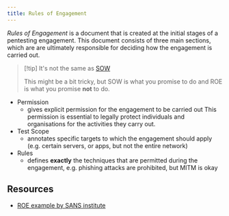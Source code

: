 ```yaml
---
title: Rules of Engagement
---
```


_Rules of Engagement_ is a document that is created at the initial stages of a pentesting engagement. This document consists of three main sections, which are are ultimately responsible for deciding how the engagement is carried out.

> [!tip] It's not the same as [SOW](knowledge/offsec/pentesting/SOW.md)
>
> This might be a bit tricky, but SOW is what you promise to do and ROE is what you promise **not** to do.

- Permission
  - gives explicit permission for the engagement to be carried out This permission is essential to legally protect individuals and organisations for the activities they carry out.
- Test Scope
  - annotates specific targets to which the engagement should apply (e.g. certain servers, or apps, but not the entire network)
- Rules
  - defines **exactly** the techniques that are permitted during the engagement, e.g. phishing attacks are prohibited, but MITM is okay

## Resources

- [ROE example by SANS institute](https://sansorg.egnyte.com/dl/bF4I3yCcnt/)
